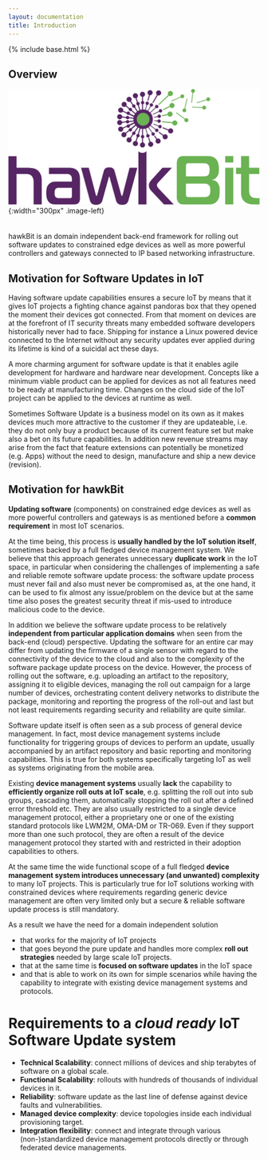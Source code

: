 ```yaml
---
layout: documentation
title: Introduction
---
```


{% include base.html %}

## Overview

![](../images/hawkbit_logo.png?){:width="300px" .image-left}
<br />
<br />
<br />
hawkBit is an domain independent back-end framework for rolling out software updates to constrained edge devices as well as more powerful controllers and gateways connected to IP based networking infrastructure.
<br />

## Motivation for Software Updates in IoT
Having software update capabilities ensures a secure IoT by means that it gives IoT projects a fighting chance against pandoras box that they opened the moment their devices got connected. From that moment on devices are at the forefront of IT security threats many embedded software developers historically never had to face. Shipping for instance a Linux powered device connected to the Internet without any security updates ever applied during its lifetime is kind of a suicidal act these days.

A more charming argument for software update is that it enables agile development for hardware and hardware near development. Concepts like a minimum viable product can be applied for devices as not all features need to be ready at manufacturing time. Changes on the cloud side of the IoT project can be applied to the devices at runtime as well.

Sometimes Software Update is a business model on its own as it makes devices much more attractive to the customer if they are updateable, i.e. they do not only buy a product because of its current feature set but make also a bet on its future capabilities. In addition new revenue streams may arise from the fact that feature extensions can potentially be monetized (e.g. Apps) without the need to design, manufacture and ship a new device (revision).

## Motivation for hawkBit

**Updating software** (components) on constrained edge devices as well as more powerful controllers and gateways is as mentioned before a **common requirement** in most IoT scenarios.

At the time being, this process is **usually handled by the IoT solution itself**, sometimes backed by a full fledged device management system. We believe that this approach generates unnecessary **duplicate work** in the IoT space, in particular when considering the challenges of implementing a safe and reliable remote software update process: the software update process must never fail and also must never be compromised as, at the one hand, it can be used to fix almost any issue/problem on the device but at the same time also poses the greatest security threat if mis-used to introduce malicious code to the device.

In addition we believe the software update process to be relatively **independent from particular application domains** when seen from the back-end (cloud) perspective. Updating the software for an entire car may differ from updating the firmware of a single sensor with regard to the connectivity of the device to the cloud and also to the complexity of the software package update process on the device. However, the process of rolling out the software, e.g. uploading an artifact to the repository, assigning it to eligible devices, managing the roll out campaign for a large number of devices, orchestrating content delivery networks to distribute the package, monitoring and reporting the progress of the roll-out and last but not least requirements regarding security and reliability are quite similar.

Software update itself is often seen as a sub process of general device management. In fact, most device management systems include functionality for triggering groups of devices to perform an update, usually accompanied by an artifact repository and basic reporting and monitoring capabilities. This is true for both systems specifically targeting IoT as well as systems originating from the mobile area.

Existing **device management systems** usually **lack** the capability to **efficiently organize roll outs at IoT scale**, e.g. splitting the roll out into sub groups, cascading them, automatically stopping the roll out after a defined error threshold etc. They are also usually restricted to a single device management protocol, either a proprietary one or one of the existing standard protocols like LWM2M, OMA-DM or TR-069. Even if they support more than one such protocol, they are often a result of the device management protocol they started with and restricted in their adoption capabilities to others.

At the same time the wide functional scope of a full fledged **device management system introduces unnecessary (and unwanted) complexity** to many IoT projects. This is particularly true for IoT solutions working with constrained devices where requirements regarding generic device management are often very limited only but a secure & reliable software update process is still mandatory.

As a result we have the need for a domain independent solution
*	that works for the majority of IoT projects
*	that goes beyond the pure update and handles more complex **roll out strategies** needed by large scale IoT projects.
*	that at the same time is **focused on software updates** in the IoT space
*	and that is able to work on its own for simple scenarios while having the capability to integrate with existing device management systems and protocols.

# Requirements to a _cloud ready_ IoT Software Update system

* **Technical Scalability**: connect millions of devices and ship terabytes of software on a global scale.
* **Functional Scalability**: rollouts with hundreds of thousands of individual devices in it.
* **Reliability**: software update as the last line of defense against device faults and vulnerabilities.
* **Managed device complexity**: device topologies inside each individual provisioning target.
* **Integration flexibility**: connect and integrate through various (non-)standardized device management protocols directly or through federated device managements.